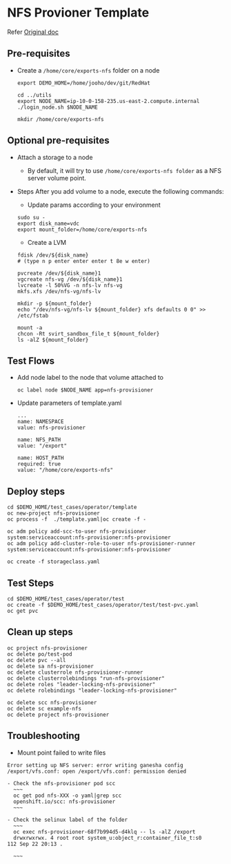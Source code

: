 # NFS Provioner Template

Refer [Original doc](https://github.com/Jooho/openshift-first-touch/blob/master/docs/storage/nfs/nfs-provisioner.md)

## Pre-requisites
- Create a `/home/core/exports-nfs` folder on a node
  ~~~
  export DEMO_HOME=/home/jooho/dev/git/RedHat

  cd ../utils
  export NODE_NAME=ip-10-0-158-235.us-east-2.compute.internal
  ./login_node.sh $NODE_NAME

  mkdir /home/core/exports-nfs
  ~~~


## Optional pre-requisites
- Attach a storage to a node
  - By default, it will try to use `/home/core/exports-nfs folder` as a NFS server volume point.
  
- Steps
  After you add volume to a node, execute the following commands:
  - Update params according to your environment
  ~~~
  sudo su -
  export disk_name=vdc
  export mount_folder=/home/core/exports-nfs
  ~~~

  - Create a LVM
  ~~~
  fdisk /dev/${disk_name} 
  # (type n p enter enter enter t 8e w enter)

  pvcreate /dev/${disk_name}1
  vgcreate nfs-vg /dev/${disk_name}1
  lvcreate -l 50%VG -n nfs-lv nfs-vg
  mkfs.xfs /dev/nfs-vg/nfs-lv

  mkdir -p ${mount_folder}
  echo "/dev/nfs-vg/nfs-lv ${mount_folder} xfs defaults 0 0" >> /etc/fstab

  mount -a
  chcon -Rt svirt_sandbox_file_t ${mount_folder}
  ls -alZ ${mount_folder}

  ~~~

## Test Flows
- Add node label to the node that volume attached to
  ~~~ 
  oc label node $NODE_NAME app=nfs-provisioner
  ~~~

- Update parameters of template.yaml
  ~~~
  ...
  name: NAMESPACE
  value: nfs-provisioner

  name: NFS_PATH
  value: "/export"

  name: HOST_PATH
  required: true
  value: "/home/core/exports-nfs"
  ~~~

## Deploy steps
  ~~~
  cd $DEMO_HOME/test_cases/operator/template
  oc new-project nfs-provisioner
  oc process -f  ./template.yaml|oc create -f -

  oc adm policy add-scc-to-user nfs-provisioner system:serviceaccount:nfs-provisioner:nfs-provisioner
  oc adm policy add-cluster-role-to-user nfs-provisioner-runner system:serviceaccount:nfs-provisioner:nfs-provisioner

  oc create -f storageclass.yaml
  ~~~

## Test Steps
  ~~~
  cd $DEMO_HOME/test_cases/operator/test
  oc create -f $DEMO_HOME/test_cases/operator/test/test-pvc.yaml
  oc get pvc
  ~~~


## Clean up steps
  ~~~
  oc project nfs-provisioner
  oc delete po/test-pod
  oc delete pvc --all
  oc delete sa nfs-provisioner
  oc delete clusterrole nfs-provisioner-runner
  oc delete clusterrolebindings "run-nfs-provisioner"
  oc delete roles "leader-locking-nfs-provisioner"
  oc delete rolebindings "leader-locking-nfs-provisioner"

  oc delete scc nfs-provisioner
  oc delete sc example-nfs
  oc delete project nfs-provisioner 
  ~~~

## Troubleshooting
  - Mount point failed to write files
  ~~~
  Error setting up NFS server: error writing ganesha config /export/vfs.conf: open /export/vfs.conf: permission denied
  ~~~
    - Check the nfs-provisioner pod scc
      ~~~
      oc get pod nfs-XXX -o yaml|grep scc
      openshift.io/scc: nfs-provisioner
      ~~~ 
  
    - Check the selinux label of the folder
      ~~~
      oc exec nfs-provisioner-68f7b994d5-d4klq -- ls -alZ /export
      drwxrwxrwx. 4 root root system_u:object_r:container_file_t:s0         112 Sep 22 20:13 .

      ~~~
